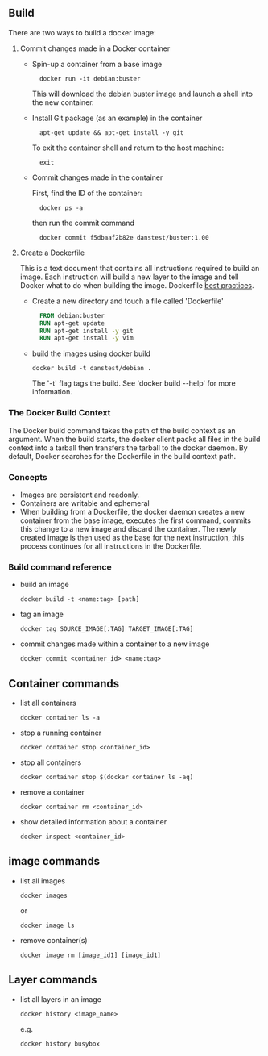 ## Build

There  are two ways to build a docker image:

1) Commit changes made in a Docker container
   
    - Spin-up a container from a base image
      ```shell
        docker run -it debian:buster
        ```
      This will download the debian buster image and launch a shell into the new container.
      
    - Install Git package (as an example) in the container
      ```shell
        apt-get update && apt-get install -y git
        ```
      To exit the container shell and return to the host machine:
      ```shell
        exit
        ```
      
    - Commit changes made in the container
        
      First, find the ID of the container:
      ```shell
        docker ps -a
      ```
      then run the commit command
      ```shell
        docker commit f5dbaaf2b82e danstest/buster:1.00
      ```
2) Create a Dockerfile
    
    This is a text document that contains all instructions required to build an image. Each instruction will build a 
    new layer to the image and tell Docker what to do when building the image. Dockerfile [best practices](https://docs.docker.com/develop/develop-images/dockerfile_best-practices/).
   
    - Create a new directory and touch a file called 'Dockerfile'
      ```dockerfile
        FROM debian:buster
        RUN apt-get update
        RUN apt-get install -y git
        RUN apt-get install -y vim
        ```
    - build the images using docker build
        ```shell
        docker build -t danstest/debian .
        ```
      The '-t' flag tags the build. See 'docker build --help' for more information.

### The Docker Build Context

The Docker build command takes the path of the build context as an argument. When the build starts, the docker client packs all
files in the build context into a tarball then transfers the tarball to the docker daemon. By default, Docker searches for
the Dockerfile in the build context path.

### Concepts

- Images are persistent and readonly.
- Containers are writable and ephemeral
- When building from a Dockerfile, the docker daemon creates a new container from the base image, executes the first 
  command, commits this change to a new image and discard the container. The newly created image is then used as the base 
  for the next instruction, this process continues for all instructions in the Dockerfile.



### Build command reference

- build an image
    ```shell
    docker build -t <name:tag> [path]
    ```

- tag an image
    ```shell
    docker tag SOURCE_IMAGE[:TAG] TARGET_IMAGE[:TAG]
    ```

- commit changes made within a container to a new image
    ```shell
    docker commit <container_id> <name:tag>
    ```

## Container commands

- list all containers
    ```shell
    docker container ls -a
    ```

- stop a running container
    ```shell
    docker container stop <container_id>
    ```

- stop all containers
    ```shell
    docker container stop $(docker container ls -aq)
    ```

- remove a container
    ```shell
    docker container rm <container_id>
    ```

- show detailed information about a container
    ```shell
    docker inspect <container_id>
    ```    

## image commands

- list all images
    ```shell
    docker images
    ```
    or 
    ```shell
    docker image ls
    ```

- remove container(s)
    ```shell
    docker image rm [image_id1] [image_id1]
    ```

## Layer commands

- list all layers in an image
    ```shell
    docker history <image_name>
    ```
    e.g.
    ```shell
    docker history busybox
    ```
